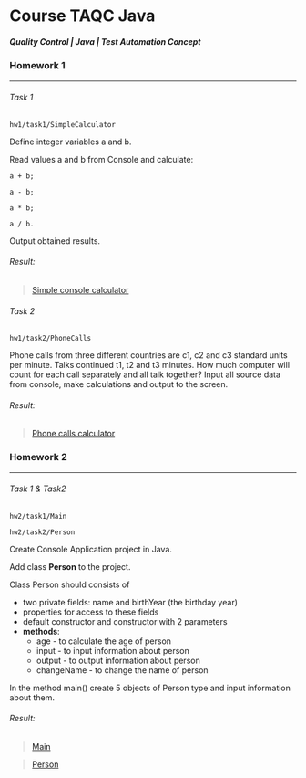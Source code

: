 # Course TAQC Java
##### Quality Control | Java | Test Automation Concept

### Homework 1
***

###### Task 1

`hw1/task1/SimpleCalculator`

Define integer variables a and b.

Read values a and b from Console and calculate:

    a + b;

    a - b;

    a * b;

    a / b.

Output obtained results.

###### Result:
> [Simple console calculator](https://github.com/tchv/aqa_java/blob/main/src/hw1/task1/SimpleCalculator.java)

###### Task 2

`hw1/task2/PhoneCalls`

Phone calls from three different countries are с1, с2 and с3 standard units per minute. Talks continued t1, t2 and t3 minutes. How much computer will count for each call separately and all talk together? Input all source data from console, make calculations and output to the screen.

###### Result:
> [Phone calls calculator](https://github.com/tchv/aqa_java/blob/main/src/hw1/task2/PhoneCalls.java)

### Homework 2
***

###### Task 1 & Task2

`hw2/task1/Main`

`hw2/task2/Person`

Create Console Application project in Java.

Add class **Person** to the project.

Class Person should consists of

- two private fields: name and birthYear (the birthday year)
- properties for access to these fields
- default constructor and constructor with 2 parameters
- **methods**:
  - age - to calculate the age of person
  - input - to input information about person
  - output - to output information about person
  - changeName - to change the name of person

In the method main() create 5 objects of Person type and input information about them.

###### Result:
> [Main](https://github.com/tchv/aqa_java/blob/main/src/hw2/task1/Main.java)

> [Person](https://github.com/tchv/aqa_java/blob/main/src/hw2/task2/Person.java)